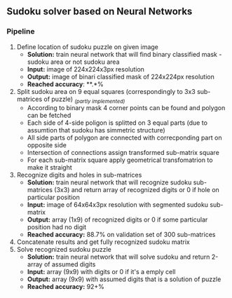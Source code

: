 ## Sudoku solver based on Neural Networks

### Pipeline

1. Define location of sudoku puzzle on given image	
    * **Solution:** train neural network that will find binary classified mask - sudoku area or not sudoku area
    * **Input:** image of 224x224x3px resolution
    * **Output:** image of binari classified mask of 224x224px resolution
    * **Reached accuracy**: **.*%
2. Split sudoku area on 9 equal squares (correspondingly to 3x3 sub-matrices of puzzle) <sub>_(partly implemented)_</sub>
    * According to binary mask 4 corner points can be found and polygon can be fetched
    * Each side of 4-side poligon is splitted on 3 equal parts (due to assumtion that sudoku has simmetric structure)
    * All side parts of polygon are connected with correcponding part on opposite side
    * Intersection of connections assign transformed sub-matrix square
    * For each sub-matrix square apply geometrical transfomatrion to make it straight
3. Recognize digits and holes in sub-matrices
    * **Solution:** train neural network that will recognize sudoku sub-matrices (3x3) and return array of recognized digits or 0 if hole on particular position
    * **Input:** image of 64x64x3px resolution with segmented sudoku sub-matrix
    * **Output:** array (1x9) of recognized digits or 0 if some particular position had no digit
    * **Reached accuracy:** 88.7% on validation set of 300 sub-matrices
4. Concatenate results and get fully recognized sudoku matrix
5. Solve recognized sudoku puzzle
     * **Solution:** train neural network that will solve sudoku and return 2-array of assumed digits
     * **Input:** array (9x9) with digits or 0 if it's a emply cell
     * **Output:** array (9x9) with assumed digits that is a solution of puzzle
     * **Reached accuracy:** 92+%
